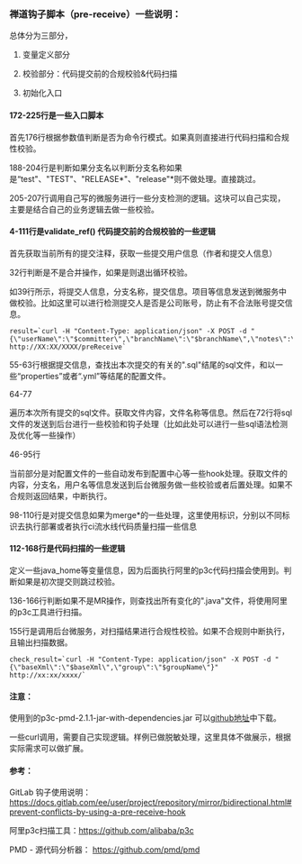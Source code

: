 ### 禅道钩子脚本（pre-receive）一些说明：



总体分为三部分，

1. 变量定义部分

2. 校验部分：代码提交前的合规校验&代码扫描

3. 初始化入口

   

#### 172-225行是一些入口脚本

首先176行根据参数值判断是否为命令行模式。如果真则直接进行代码扫描和合规性校验。

188-204行是判断如果分支名以判断分支名称如果是“test"、"TEST"、"RELEASE*"、"release"*则不做处理。直接跳过。

205-207行调用自己写的微服务进行一些分支检测的逻辑。这块可以自己实现，主要是结合自己的业务逻辑去做一些校验。



#### 4-111行是validate_ref() 代码提交前的合规校验的一些逻辑

首先获取当前所有的提交注释，获取一些提交用户信息（作者和提交人信息）

32行判断是不是合并操作，如果是则退出循环校验。

如39行所示，将提交人信息，分支名称，提交信息。项目等信息发送到微服务中做校验。比如这里可以进行检测提交人是否是公司账号，防止有不合法账号提交信息。

```shell
result=`curl -H "Content-Type: application/json" -X POST -d "{\"userName\":\"$committer\",\"branchName\":\"$branchName\",\"notes\":\"$note\",\"projectPath\":\"$GL_PROJECT_PATH\",\"commit\":\"$s\"}" http://XX:XX/XXXX/preReceive`

```


55-63行根据提交信息，查找出本次提交的有关的".sql"结尾的sql文件，和以一些“properties”或者“.yml”等结尾的配置文件。

64-77

遍历本次所有提交的sql文件。获取文件内容，文件名称等信息。然后在72行将sql文件的发送到后台进行一些校验和钩子处理（比如此处可以进行一些sql语法检测及优化等一些操作）

46-95行

当前部分是对配置文件的一些自动发布到配置中心等一些hook处理。获取文件的内容，分支名，用户名等信息发送到后台微服务做一些校验或者后置处理。如果不合规则返回结果，中断执行。

98-110行是对提交信息如果为merge*的一些处理，这里使用标识，分别以不同标识去执行部署或者执行ci流水线代码质量扫描一些信息



#### 112-168行是代码扫描的一些逻辑

定义一些java_home等变量信息，因为后面执行阿里的p3c代码扫描会使用到。判断如果是初次提交则跳过校验。

136-166行判断如果不是MR操作，则查找出所有变化的".java"文件，将使用阿里的p3c工具进行扫描。

155行是调用后台微服务，对扫描结果进行合规性校验。如果不合规则中断执行，且输出扫描数据。
```shell
check_result=`curl -H "Content-Type: application/json" -X POST -d "{\"baseXml\":\"$baseXml\",\"group\":\"$groupName\"}" http://xx:xx/xxxx/`
```



#### 注意：

使用到的p3c-pmd-2.1.1-jar-with-dependencies.jar 可以[github地址](https://github.com/pmd/pmd)中下载。

一些curl调用，需要自己实现逻辑。样例已做脱敏处理，这里具体不做展示，根据实际需求可以做扩展。



#### 参考：

GitLab 钩子使用说明：https://docs.gitlab.com/ee/user/project/repository/mirror/bidirectional.html#prevent-conflicts-by-using-a-pre-receive-hook

阿里p3c扫描工具：https://github.com/alibaba/p3c

PMD - 源代码分析器： https://github.com/pmd/pmd









